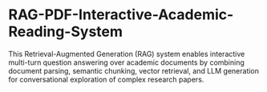 # RAG-PDF-Interactive-Academic-Reading-System
This Retrieval-Augmented Generation (RAG) system enables interactive multi-turn question answering over academic documents by combining document parsing, semantic chunking, vector retrieval, and LLM generation for conversational exploration of complex research papers.
